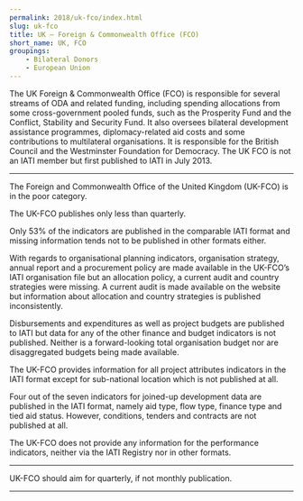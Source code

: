 ```yaml
---
permalink: 2018/uk-fco/index.html
slug: uk-fco
title: UK – Foreign & Commonwealth Office (FCO)
short_name: UK, FCO
groupings:
    - Bilateral Donors
    - European Union
---
```


The UK Foreign & Commonwealth Office (FCO) is responsible for several streams of ODA and related funding, including spending allocations from some cross-government pooled funds, such as the Prosperity Fund and the Conflict, Stability and Security Fund. It also oversees bilateral development assistance programmes, diplomacy-related aid costs and some contributions to multilateral organisations. It is responsible for the British Council and the Westminster Foundation for Democracy. The UK FCO is not an IATI member but first published to IATI in July 2013. 

---

The Foreign and Commonwealth Office of the United Kingdom (UK-FCO) is in the poor category. 

The UK-FCO publishes only less than quarterly. 

Only 53% of the indicators are published in the comparable IATI format and missing information tends not to be published in other formats either. 

With regards to organisational planning indicators, organisation strategy, annual report and a procurement policy are made available in the UK-FCO’s IATI organisation file but an allocation policy, a current audit and country strategies were missing. A current audit is made available on the website but information about allocation and country strategies is published inconsistently. 

Disbursements and expenditures as well as project budgets are published to IATI but data for any of the other finance and budget indicators is not published. Neither is a forward-looking total organisation budget nor are disaggregated budgets being made available. 

The UK-FCO provides information for all project attributes indicators in the IATI format except for sub-national location which is not published at all.

Four out of the seven indicators for joined-up development data are published in the IATI format, namely aid type, flow type, finance type and tied aid status. However, conditions, tenders and contracts are not published at all. 

The UK-FCO does not provide any information for the performance indicators, neither via the IATI Registry nor in other formats. 



---

UK-FCO should aim for quarterly, if not monthly publication.

---
